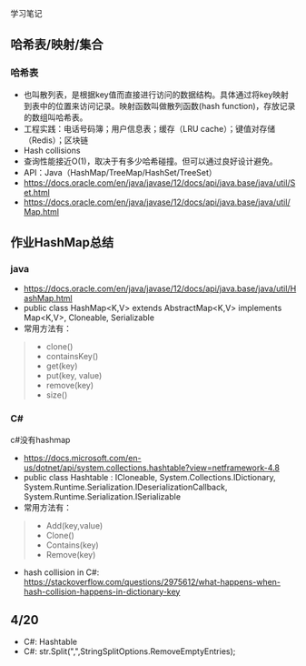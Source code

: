 学习笔记
## 哈希表/映射/集合
### 哈希表
- 也叫散列表，是根据key值而直接进行访问的数据结构。具体通过将key映射到表中的位置来访问记录。映射函数叫做散列函数(hash function)，存放记录的数组叫哈希表。
- 工程实践：电话号码簿；用户信息表；缓存（LRU cache）；键值对存储（Redis）；区块链
- Hash collisions
- 查询性能接近O(1)，取决于有多少哈希碰撞。但可以通过良好设计避免。
- API：Java（HashMap/TreeMap/HashSet/TreeSet）
- https://docs.oracle.com/en/java/javase/12/docs/api/java.base/java/util/Set.html
- https://docs.oracle.com/en/java/javase/12/docs/api/java.base/java/util/Map.html

## 作业HashMap总结
### java
- https://docs.oracle.com/en/java/javase/12/docs/api/java.base/java/util/HashMap.html
- public class HashMap<K,​V> extends AbstractMap<K,​V> implements Map<K,​V>, Cloneable, Serializable
- 常用方法有：
> - clone()
> - containsKey()
> - get(key)
> - put(key, value)
> - remove(key)
> - size()

### C#
c#没有hashmap
- https://docs.microsoft.com/en-us/dotnet/api/system.collections.hashtable?view=netframework-4.8
- public class Hashtable : ICloneable, System.Collections.IDictionary, System.Runtime.Serialization.IDeserializationCallback, System.Runtime.Serialization.ISerializable
- 常用方法有：
> - Add(key,value)
> - Clone()
> - Contains(key)
> - Remove(key)
- hash collision in C#: https://stackoverflow.com/questions/2975612/what-happens-when-hash-collision-happens-in-dictionary-key


## 4/20
- C#: Hashtable
- C#: str.Split(",",StringSplitOptions.RemoveEmptyEntries);